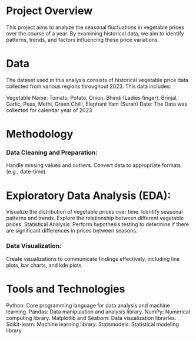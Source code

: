 # Project Overview
This project aims to analyze the seasonal fluctuations in vegetable prices over the course of a year. By examining historical data, we aim to identify patterns, trends, and factors influencing these price variations.

# Data
The dataset used in this analysis consists of historical vegetable price data collected from various regions throughout 2023. This data includes:

Vegetable Name: Tomato, Potato, Onion, Bhindi (Ladies finger), Brinjal, Garlic, Peas, Methi, Green Chilli, Elephant Yam (Suran)
Date: The Data was collected for calendar year of 2023

# Methodology

### Data Cleaning and Preparation:

Handle missing values and outliers.
Convert data to appropriate formats (e.g., date-time).

# Exploratory Data Analysis (EDA):

Visualize the distribution of vegetable prices over time.
Identify seasonal patterns and trends.
Explore the relationship between different vegetable prices.
Statistical Analysis:
Perform hypothesis testing to determine if there are significant differences in prices between seasons.

### Data Visualization:
Create visualizations to communicate findings effectively, including line plots, bar charts, and kde plots.

# Tools and Technologies
Python: Core programming language for data analysis and machine learning.
Pandas: Data manipulation and analysis library.
NumPy: Numerical computing library.
Matplotlib and Seaborn: Data visualization libraries.
Scikit-learn: Machine learning library.
Statsmodels: Statistical modeling library.